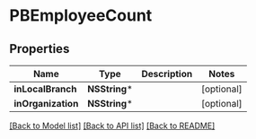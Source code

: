 # PBEmployeeCount

## Properties
Name | Type | Description | Notes
------------ | ------------- | ------------- | -------------
**inLocalBranch** | **NSString*** |  | [optional] 
**inOrganization** | **NSString*** |  | [optional] 

[[Back to Model list]](../README.md#documentation-for-models) [[Back to API list]](../README.md#documentation-for-api-endpoints) [[Back to README]](../README.md)


